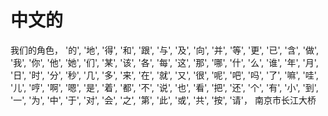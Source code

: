 <!-- TITLE: 当上CEO赢取白富美 -->
<!-- SUBTITLE: A quick summary of 中文第一页 -->

# 中文的
我们的角色，
  '的', '地', '得', '和', '跟',
  '与', '及', '向', '并', '等',
  '更', '已', '含', '做', '我',
  '你', '他', '她', '们', '某',
  '该', '各', '每', '这', '那',
  '哪', '什', '么', '谁', '年',
  '月', '日', '时', '分', '秒',
  '几', '多', '来', '在', '就',
  '又', '很', '呢', '吧', '吗',
  '了', '嘛', '哇', '儿', '哼',
  '啊', '嗯', '是', '着', '都',
  '不', '说', '也', '看', '把',
  '还', '个', '有', '小', '到',
  '一', '为', '中', '于', '对',
  '会', '之', '第', '此', '或',
  '共', '按', '请'，
	南京市长江大桥